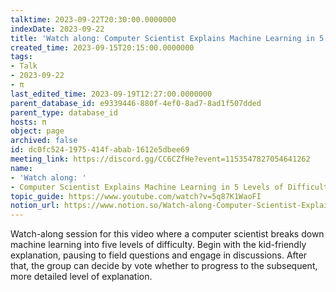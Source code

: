 ```yaml
---
talktime: 2023-09-22T20:30:00.0000000
indexDate: 2023-09-22
title: 'Watch along: Computer Scientist Explains Machine Learning in 5 Levels of Difficulty | WIRED'
created_time: 2023-09-15T20:15:00.0000000
tags:
- Talk
- 2023-09-22
- π
last_edited_time: 2023-09-19T12:27:00.0000000
parent_database_id: e9339446-880f-4ef0-8ad7-8ad1f507dded
parent_type: database_id
hosts: π
object: page
archived: false
id: dc0fc524-1975-414f-abab-1612e5dbee69
meeting_link: https://discord.gg/CC6CZfHe?event=1153547827054641262
name:
- 'Watch along: '
- Computer Scientist Explains Machine Learning in 5 Levels of Difficulty | WIRED
topic_guide: https://www.youtube.com/watch?v=5q87K1WaoFI
notion_url: https://www.notion.so/Watch-along-Computer-Scientist-Explains-Machine-Learning-in-5-Levels-of-Difficulty-WIRED-dc0fc5241975414fabab1612e5dbee69
---
```



Watch-along session for this video where a computer scientist breaks down machine learning into five levels of difficulty.
Begin with the kid-friendly explanation, pausing to field questions and engage in discussions. After that, the group can decide by vote whether to progress to the subsequent, more detailed level of explanation.

























